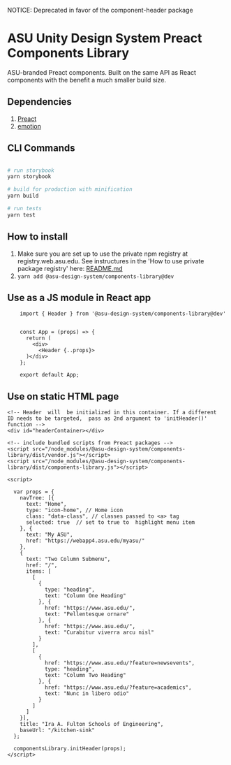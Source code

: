 NOTICE: Deprecated in favor of the component-header package

# ASU Unity Design System Preact Components Library

ASU-branded Preact components. Built on the same API as React components with the benefit a much smaller build size.

## Dependencies

1. [Preact](https://preactjs.com/)
2. [emotion](https://emotion.sh/docs/introduction)


## CLI Commands

``` bash

# run storybook
yarn storybook

# build for production with minification
yarn build

# run tests
yarn test

```

## How to install

1. Make sure you are set up to use the private npm registry at registry.web.asu.edu. See instructures in the 'How to use private package registry' here: [README.md](../../README.md)
2. ```yarn add @asu-design-system/components-library@dev```


## Use as a JS module in React app

```
    import { Header } from '@asu-design-system/components-library@dev'


    const App = (props) => {
      return (
        <div>
          <Header {..props}>
      )</div>
    };

    export default App;

```

## Use on static HTML page

```
<!-- Header  will  be initialized in this container. If a different  ID needs to be targeted,  pass as 2nd argument to 'initHeader()' function -->
<div id="headerContainer></div>

<!-- include bundled scripts from Preact packages -->
<script src="/node_modules/@asu-design-system/components-library/dist/vendor.js"></script>
<script src="/node_modules/@asu-design-system/components-library/dist/components-library.js"></script>

<script>

  var props = {
    navTree: [{
      text: "Home",
      type: "icon-home", // Home icon
      class: "data-class", // classes passed to <a> tag
      selected: true  // set to true to  highlight menu item
    }, {
      text: "My ASU",
      href: "https://webapp4.asu.edu/myasu/"
    },
    {
      text: "Two Column Submenu",
      href: "/",
      items: [
        [
          {
            type: "heading",
            text: "Column One Heading"
          }, {
            href: "https://www.asu.edu/",
            text: "Pellentesque ornare"
          }, {
            href: "https://www.asu.edu/",
            text: "Curabitur viverra arcu nisl"
          }
        ],
        [
          {
            href: "https://www.asu.edu/?feature=newsevents",
            type: "heading",
            text: "Column Two Heading"
          }, {
            href: "https://www.asu.edu/?feature=academics",
            text: "Nunc in libero odio"
          }
        ]
      ]
    }],
    title: "Ira A. Fulton Schools of Engineering",
    baseUrl: "/kitchen-sink"
  };

  componentsLibrary.initHeader(props);
</script>

```
